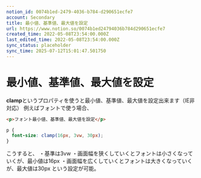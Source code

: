 ```yaml
---
notion_id: 0074b1ed-2479-4036-b784-d290651ecfe7
account: Secondary
title: 最小値、基準値、最大値を設定
url: https://www.notion.so/0074b1ed24794036b784d290651ecfe7
created_time: 2022-05-08T23:54:00.000Z
last_edited_time: 2022-05-08T23:54:00.000Z
sync_status: placeholder
sync_time: 2025-07-12T15:01:47.501750
---
```

# 最小値、基準値、最大値を設定

**clamp**というプロパティを使うと最小値、基準値、最大値を設定出来ます（IE非対応）
例えばフォントで使う場合、
```html
<p>フォント最小値、基準値、最大値を設定</p>
```
```css
p {
  font-size: clamp(16px, 3vw, 30px);
}
```
こうすると、
・基準は3vw
・画面幅を狭くしていくとフォントは小さくなっていくが、最小値は16px
・画面幅を広くしていくとフォントは大きくなっていくが、最大値は30px
という設定が可能。